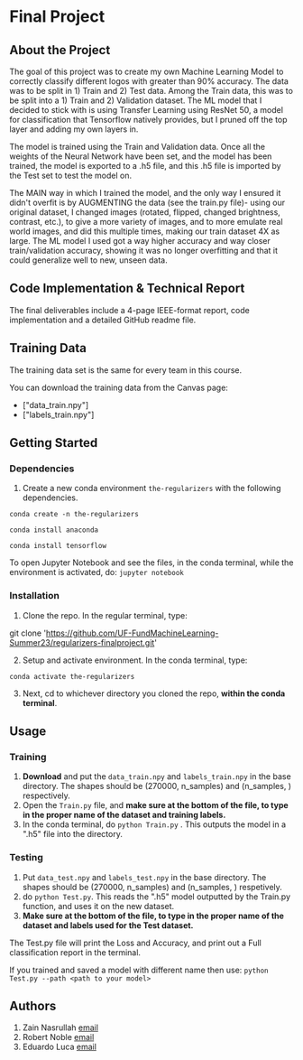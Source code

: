 
# Final Project


## About the Project

The goal of this project was to create my own Machine Learning Model to correctly classify different logos with greater than 90% accuracy. The data was to be split in 1) Train and 2) Test data. Among the Train data, this was to be split into a 1) Train and 2) Validation dataset. The ML model that I decided to stick with is using Transfer Learning using ResNet 50, a model for classification that Tensorflow natively provides, but I pruned off the top layer and adding my own layers in.

The model is trained using the Train and Validation data. Once all the weights of the Neural Network have been set, and the model has been trained, the model is exported to a .h5 file, and this .h5 file is imported by the Test set to test the model on.

The MAIN way in which I trained the model, and the only way I ensured it didn't overfit is by AUGMENTING the data (see the train.py file)- using our original dataset, I changed images (rotated, flipped, changed brightness, contrast, etc.), to give a more variety of images, and to more emulate real world images, and did this multiple times, making our train dataset 4X as large. The ML model I used got a way higher accuracy and way closer train/validation accuracy, showing it was no longer overfitting and that it could generalize well to new, unseen data.

## Code Implementation & Technical Report

The final deliverables include a 4-page IEEE-format report, code implementation and a detailed GitHub readme file.

## Training Data

The training data set is the same for every team in this course.

You can download the training data from the Canvas page:

* ["data_train.npy"]
* ["labels_train.npy"]


## Getting Started

### Dependencies

1. Create a new conda environment `the-regularizers` with the following dependencies.

`conda create -n the-regularizers`

`conda install anaconda`

`conda install tensorflow`

To open Jupyter Notebook and see the files, in the conda terminal, while the environment is activated, do:
`jupyter notebook`

### Installation

1. Clone the repo. In the regular terminal, type:

git clone 'https://github.com/UF-FundMachineLearning-Summer23/regularizers-finalproject.git'

2. Setup and activate environment. In the conda terminal, type:

`conda activate the-regularizers`

3. Next, cd to whichever directory you cloned the repo, **within the conda terminal**.

## Usage

### Training
1. **Download** and put the `data_train.npy` and `labels_train.npy` in the base directory. The shapes should be (270000, n_samples) and (n_samples, ) respectively. 
2. Open the `Train.py` file, and **make sure at the bottom of the file, to type in the proper name of the dataset and training labels.**
3. In the conda terminal, do `python Train.py` . This outputs the model in a ".h5" file into the directory.


### Testing
1. Put `data_test.npy` and `labels_test.npy` in the base directory. The shapes should be (270000, n_samples) and (n_samples, ) respetively. 
2. do `python Test.py`. This reads the ".h5" model outputted by the Train.py function, and uses it on the new dataset.
3. **Make sure at the bottom of the file, to type in the proper name of the dataset and labels used for the Test dataset.**

The Test.py file will print the Loss and Accuracy, and print out a Full classification report in the terminal.

If you trained and saved a model with different name then use: `python Test.py --path <path to your model>`


## Authors
1. Zain Nasrullah [email](z.nasrullah@ufl.edu)
2. Robert Noble [email](nobler@ufl.edu)
3. Eduardo Luca [email](eduard.luca@ufl.edu)
